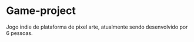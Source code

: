 # Game-project
Jogo indie de plataforma de pixel arte, atualmente sendo desenvolvido por 6 pessoas.
